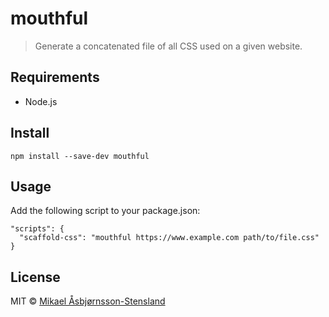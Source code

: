 # mouthful

> Generate a concatenated file of all CSS used on a given website.

## Requirements

- Node.js

## Install

`npm install --save-dev mouthful`

## Usage

Add the following script to your package.json:

```
"scripts": {
  "scaffold-css": "mouthful https://www.example.com path/to/file.css"
}
```

## License

MIT © [Mikael Åsbjørnsson-Stensland](http://persille.no/)
